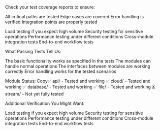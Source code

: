 Check your test coverage reports to ensure:

All critical paths are tested
Edge cases are covered
Error handling is verified
Integration points are properly tested

Load testing if you expect high volume
Security testing for sensitive operations
Performance testing under different conditions
Cross-module integration tests
End-to-end workflow tests


What Passing Tests Tell Us:

The basic functionality works as specified in the tests
The modules can handle normal operations
The interfaces between modules are working correctly
Error handling works for the tested scenarios


Module Status:
Copy✅ api/         - Tested and working
✅ cloud/       - Tested and working
✅ database/    - Tested and working
✅ file/        - Tested and working
⏳ stream/      - Not yet fully tested

Additional Verification You Might Want:

Load testing if you expect high volume
Security testing for sensitive operations
Performance testing under different conditions
Cross-module integration tests
End-to-end workflow tests